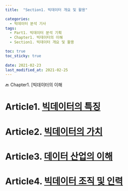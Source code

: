 ```yaml
---
title:  "Section1. 빅데이터 개요 및 활용"

categories:
  - 빅데이터 분석 기사
tags:
  - Part1. 빅데이터 분석 기획
  - Chapter1. 빅데이터의 이해
  - Section1. 빅데이터 개요 및 활용

toc: true
toc_sticky: true
 
date: 2021-02-23
last_modified_at: 2021-02-25
---
```


:back: Chapter1. [빅데이터의 이해

# Article1. [빅데이터의 특징]()

# Article2. [빅데이터의 가치]()

# Article3. [데이터 산업의 이해]()

# Article4. [빅데이터 조직 및 인력]()
